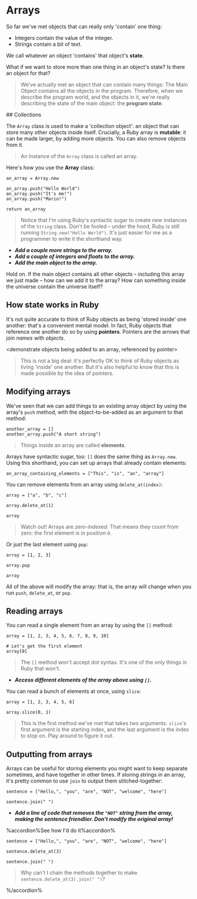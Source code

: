 # Arrays

So far we've met objects that can really only 'contain' one thing:

- Integers contain the value of the integer.
- Strings contain a bit of text.

We call whatever an object 'contains' that object's **state**.

What if we want to store more than one thing in an object's state? Is there an object for that?

> We've actually met an object that can contain many things: The Main Object contains all the objects in the program. Therefore, when we describe the program world, and the objects in it, we're really describing the state of the main object: the **program state**.

## Collections

The `Array` class is used to make a 'collection object': an object that can store many other objects inside itself. Crucially, a Ruby array is **mutable**: it can be made larger, by adding more objects. You can also remove objects from it.

> An instance of the `Array` class is called an array.

Here's how you use the **Array** class:

```eval-ruby
an_array = Array.new

an_array.push("Hello World")
an_array.push("It's me!")
an_array.push("Mario!")

return an_array
```

> Notice that I'm using Ruby's syntactic sugar to create new instances of the `String` class. Don't be fooled – under the hood, Ruby is still running `String.new("Hello World")`. It's just easier for me as a programmer to write it the shorthand way.

- _**Add a couple more strings to the array.**_
- _**Add a couple of integers and floats to the array.**_
- _**Add the main object to the array.**_

Hold on. If the main object contains all other objects – including this array we just made – how can we add it to the array? How can something inside the universe contain the universe itself?

## How state works in Ruby

It's not quite accurate to think of Ruby objects as being 'stored inside' one another: that's a convenient mental model. In fact, Ruby objects that reference one another do so by using **pointers**. Pointers are the arrows that join _names_ with _objects_.

<demonstrate objects being added to an array, referenced by pointer>

> This is not a big deal: it's perfectly OK to think of Ruby objects as living 'inside' one another. But it's also helpful to know that this is made possible by the idea of pointers.

## Modifying arrays

We've seen that we can add things to an existing array object by using the array's `push` method, with the object-to-be-added as an argument to that method:

```eval-ruby
another_array = []
another_array.push("A short string")
```

> Things inside an array are called **elements**.

Arrays have syntactic sugar, too: `[]` does the same thing as `Array.new`. Using this shorthand, you can set up arrays that already contain elements:

```eval-ruby
an_array_containing_elements = ["This", "is", "an", "array"]
```

You can remove elements from an array using `delete_at(index)`:

```eval-ruby
array = ["a", "b", "c"]

array.delete_at(1)

array
```

> Watch out! Arrays are _zero-indexed_. That means they count from zero: the first element is in position `0`.

Or just the last element using `pop`:

```eval-ruby
array = [1, 2, 3]

array.pop

array
```

All of the above will modify the array: that is, the array will change when you run `push`, `delete_at`, or `pop`.

## Reading arrays

You can read a single element from an array by using the `[]` method:

```eval-ruby
array = [1, 2, 3, 4, 5, 6, 7, 8, 9, 10]

# Let's get the first element
array[0]
```

> The `[]` method won't accept dot syntax. It's one of the only things in Ruby that won't.

- _**Access different elements of the array above using `[]`.**_

You can read a bunch of elements at once, using `slice`:

```eval-ruby
array = [1, 2, 3, 4, 5, 6]

array.slice(0, 1)
```

> This is the first method we've met that takes two arguments. `slice`'s first argument is the starting index, and the last argument is the index to stop on. Play around to figure it out.

## Outputting from arrays

Arrays can be useful for storing elements you might want to keep separate sometimes, and have together in other times. If storing strings in an array, it's pretty common to use `join` to output them stitched-together:

```eval-ruby
sentence = ["Hello,", "you", "are", "NOT", "welcome", "here"]

sentence.join(" ")
```

- _**Add a line of code that removes the `"NOT"` string from the array, making the sentence friendlier. Don't modify the original array!**_

%accordion%See how I'd do it%accordion%

```eval-ruby
sentence = ["Hello,", "you", "are", "NOT", "welcome", "here"]

sentence.delete_at(3)

sentence.join(" ")
```

> Why can't I chain the methods together to make `sentence.delete_at(3).join(" ")`?

%/accordion%
